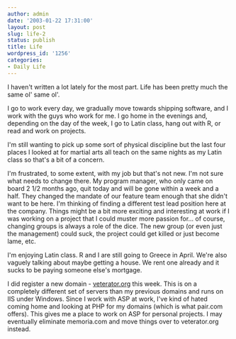 ```yaml
---
author: admin
date: '2003-01-22 17:31:00'
layout: post
slug: life-2
status: publish
title: Life
wordpress_id: '1256'
categories:
- Daily Life
---
```

I haven't written a lot lately for the most part. Life has been pretty much the same ol' same ol'.

I go to work every day, we gradually move towards shipping software, and I work with the guys who work for me.
I go home in the evenings and, depending on the day of the week, I go to Latin class, hang out with R, or read and work on projects.

I'm still wanting to pick up some sort of physical discipline but the last four places I looked at for martial arts all teach on the same nights as my Latin class so that's a bit of a concern.

I'm frustrated, to some extent, with my job but that's not new. I'm not sure what needs to change there. My program manager, who only came on board 2 1/2 months ago, quit today and will be gone within a week and a half. They changed the mandate of our feature team enough that she didn't want to be here. I'm thinking of finding a different test lead position here at the company. Things might be a bit more exciting and interesting at work if I was working on a project that I could muster more passion for... of course, changing groups is always a role of the dice. The new group (or even just the management) could suck, the project could get killed or just become lame, etc.

I'm enjoying Latin class. R and I are still going to Greece in April. We're also vaguely talking about maybe getting a house. We rent one already and it sucks to be paying someone else's mortgage.

I did register a new domain - <a href="http://veterator.org">veterator.org</a> this week. This is on a completely different set of servers than my previous domains and runs on IIS under Windows. Since I work with ASP at work, I've kind of hated coming home and looking at PHP for my domains (which is what pair.com offers). This gives me a place to work on ASP for personal projects. I may eventually eliminate memoria.com and move things over to veterator.org instead.
